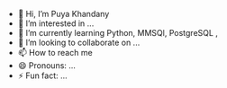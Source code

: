 - 👋 Hi, I’m Puya Khandany
- 👀 I’m interested in ...
- 🌱 I’m currently learning Python, MMSQl, PostgreSQL , 
- 💞️ I’m looking to collaborate on ...
- 📫 How to reach me  
- 😄 Pronouns: ...
- ⚡ Fun fact: ...

<!---
PuyaKh/PuyaKh is a ✨ special ✨ repository because its `README.md` (this file) appears on your GitHub profile.
You can click the Preview link to take a look at your changes.
--->
